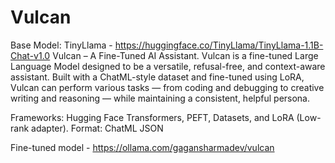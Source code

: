 # Vulcan

Base Model: TinyLlama - https://huggingface.co/TinyLlama/TinyLlama-1.1B-Chat-v1.0
Vulcan – A Fine-Tuned AI Assistant.
Vulcan is a fine-tuned Large Language Model designed to be a versatile, refusal-free, and context-aware assistant.
Built with a ChatML-style dataset and fine-tuned using LoRA, Vulcan can perform various tasks — from coding and debugging to creative writing and reasoning — while maintaining a consistent, helpful persona.

Frameworks: Hugging Face Transformers, PEFT, Datasets, and LoRA (Low-rank adapter).
Format: ChatML JSON

Fine-tuned model - https://ollama.com/gagansharmadev/vulcan

